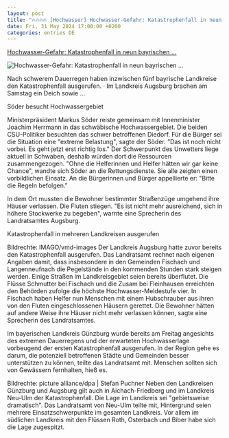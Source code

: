 ```yaml
---
layout: post
title: "🔥🔥🔥🔥 [Hochwasser] Hochwasser-Gefahr: Katastrophenfall in neun bayrischen ..."
date: Fri, 31 May 2024 17:00:00 +0200
categories: entries DE
---
```

[Hochwasser-Gefahr: Katastrophenfall in neun bayrischen ...](https://www.mdr.de/nachrichten/deutschland/panorama/hochwasser-bayern-baden-wuerttemberg-sueddeutschland-starkregen-100.html)

![Hochwasser-Gefahr: Katastrophenfall in neun bayrischen ...](https://cdn.mdr.de/nachrichten/unwetter-augsburg-102_v-variantBig16x9_wm-true_zc-ecbbafc6.jpg?version=31953)

Nach schwerem Dauerregen haben inzwischen fünf bayrische Landkreise den Katastrophenfall ausgerufen. · Im Landkreis Augsburg brachen am Samstag ein Deich sowie ...

Söder besucht Hochwassergebiet

Ministerpräsident Markus Söder reiste gemeinsam mit Innenminister Joachim Herrmann in das schwäbische Hochwassergebiet. Die beiden CSU-Politiker besuchten das schwer betroffenen Diedorf. Für die Bürger sei die Situation eine "extreme Belastung", sagte der Söder. "Das ist noch nicht vorbei. Es geht jetzt erst richtig los." Der Schwerpunkt des Unwetters liege aktuell in Schwaben, deshalb würden dort die Ressourcen zusammengezogen. "Ohne die Helferinnen und Helfer hätten wir gar keine Chance", wandte sich Söder an die Rettungsdienste. Sie alle zeigten einen vorbildlichen Einsatz. An die Bürgerinnen und Bürger appellierte er: "Bitte die Regeln befolgen."

In dem Ort mussten die Bewohner bestimmter Straßenzüge umgehend ihre Häuser verlassen. Die Fluten stiegen. "Es ist nicht mehr ausreichend, sich in höhere Stockwerke zu begeben", warnte eine Sprecherin des Landratsamtes Augsburg.

Katastrophenfall in mehreren Landkreisen ausgerufen

Bildrechte: IMAGO/vmd-images Der Landkreis Augsburg hatte zuvor bereits den Katastrophenfall ausgerufen. Das Landratsamt rechnet nach eigenen Angaben damit, dass insbesondere in den Gemeinden Fischach und Langenneufnach die Pegelstände in den kommenden Stunden stark steigen werden. Einige Straßen im Landkreisgebiet seien bereits überflutet. Die Flüsse Schmutter bei Fischach und die Zusam bei Fleinhausen erreichten den Behörden zufolge die höchste Hochwasser-Meldestufe vier. In Fischach haben Helfer nun Menschen mit einem Hubschrauber aus ihren von den Fluten eingeschlossenen Häusern gerettet. Die Bewohner hätten auf andere Weise ihre Häuser nicht mehr verlassen können, sagte eine Sprecherin des Landratsamtes.

Im bayerischen Landkreis Günzburg wurde bereits am Freitag angesichts des extremen Dauerregens und der erwarteten Hochwasserlage vorbeugend der ersten Katastrophenfall ausgerufen. In der Region gehe es darum, die potenziell betroffenen Städte und Gemeinden besser unterstützen zu können, teilte das Landratsamt mit. Menschen sollten sich von Gewässern fernhalten, hieß es.

Bildrechte: picture alliance/dpa | Stefan Puchner Neben den Landkreisen Günzburg und Augsburg gilt auch in Aichach-Friedberg und im Landkreis Neu-Ulm der Katastrophenfall. Die Lage im Landkreis sei "gebietsweise dramatisch". Das Landratsamt von Neu-Ulm teilte mit, Hintergrund seien mehrere Einsatzschwerpunkte im gesamten Landkreis. Vor allem im südlichen Landkreis mit den Flüssen Roth, Osterbach und Biber habe sich die Lage zugespitzt.

